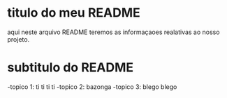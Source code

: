 # titulo do meu README

aqui neste arquivo README teremos as informaçaoes realativas ao nosso projeto.

# subtitulo do README

-topico 1:  ti ti ti ti
-topico 2: bazonga
-topico 3: blego blego